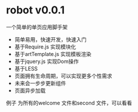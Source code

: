 # robot v0.0.1
一个简单的单页应用脚手架

* 简单易用，快速开发，快速入门
* 基于Require.js 实现模块化
* 基于artTemplate.js 实现模板渲染
* 基于jquery.js 实现Dom操作
* 基于LESS
* 页面拥有生命周期，可以实现更多个性需求
* 未来会一步步更新组件
* 页面异步加载

例子 为所有的welcome 文件和second 文件，可以看看